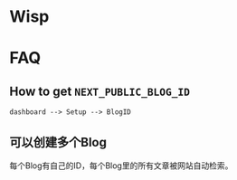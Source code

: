 # Wisp

# FAQ
## How to get `NEXT_PUBLIC_BLOG_ID`
`dashboard --> Setup --> BlogID`

## 可以创建多个Blog
每个Blog有自己的ID，每个Blog里的所有文章被网站自动检索。
